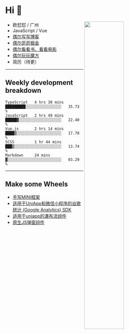 # Hi 👋

[<img align="right" width="50%" src="https://github-readme-stats.vercel.app/api?username=OUDUIDUI&theme=dark&show_icons=true">](https://metrics.lecoq.io/OUDUIDUI?template=classic&#41;)


-   欧怼怼 / 广州
-   JavaScript / Vue
-   [偶尔写写博客](OUDUIDUI.cn)
-   [偶尔逛逛掘金](https://juejin.cn/user/4309700183594366)
-   [偶尔看看书、看看电影](https://www.yuque.com/books/share/3ee1684b-8e19-4849-b5aa-13d1813ded6d)
-   [偶尔玩玩魔方](https://cubing.com/results/person/2014OUSH01)
-   简历（待更）

---

##  Weekly development breakdown

<!--START_SECTION:waka-->
```text
TypeScript   4 hrs 30 mins   █████████░░░░░░░░░░░░░░░░   35.73 % 
JavaScript   2 hrs 49 mins   █████▓░░░░░░░░░░░░░░░░░░░   22.40 % 
Vue.js       2 hrs 14 mins   ████▒░░░░░░░░░░░░░░░░░░░░   17.78 % 
SCSS         1 hr 44 mins    ███▒░░░░░░░░░░░░░░░░░░░░░   13.74 % 
Markdown     24 mins         ▓░░░░░░░░░░░░░░░░░░░░░░░░   03.29 % 
```
<!--END_SECTION:waka-->



---

##  Make some Wheels

- [手写MINI框架](https://github.com/OUDUIDUI/mini)
- [适用于UniApp和微信小程序的谷歌统计 (Google Analytics) SDK](https://github.com/OUDUIDUI/ga-tracker)
- [适用于uniapp的瀑布流组件](https://github.com/OUDUIDUI/uniapp_waterfalls_flow)
- [原生JS弹窗组件](https://github.com/OUDUIDUI/notice-kit)


